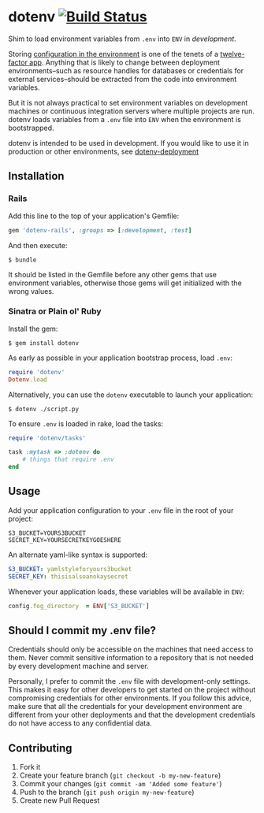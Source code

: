 # dotenv [![Build Status](https://secure.travis-ci.org/bkeepers/dotenv.png?branch=master)](https://travis-ci.org/bkeepers/dotenv)

Shim to load environment variables from `.env` into `ENV` in *development*.

Storing [configuration in the environment](http://www.12factor.net/config) is one of the tenets of a [twelve-factor app](http://www.12factor.net/). Anything that is likely to change between deployment environments–such as resource handles for databases or credentials for external services–should be extracted from the code into environment variables.

But it is not always practical to set environment variables on development machines or continuous integration servers where multiple projects are run. dotenv loads variables from a `.env` file into `ENV` when the environment is bootstrapped.

dotenv is intended to be used in development. If you would like to use it in production or other environments, see [dotenv-deployment](https://github.com/bkeepers/dotenv-deployment)

## Installation

### Rails

Add this line to the top of your application's Gemfile:

```ruby
gem 'dotenv-rails', :groups => [:development, :test]
```

And then execute:

```shell
$ bundle
```

It should be listed in the Gemfile before any other gems that use environment variables, otherwise those gems will get initialized with the wrong values.

### Sinatra or Plain ol' Ruby

Install the gem:

```shell
$ gem install dotenv
```

As early as possible in your application bootstrap process, load `.env`:

```ruby
require 'dotenv'
Dotenv.load
```

Alternatively, you can use the `dotenv` executable to launch your application:

```shell
$ dotenv ./script.py
```

To ensure `.env` is loaded in rake, load the tasks:

```ruby
require 'dotenv/tasks'

task :mytask => :dotenv do
    # things that require .env
end
```

## Usage

Add your application configuration to your `.env` file in the root of your project:

```shell
S3_BUCKET=YOURS3BUCKET
SECRET_KEY=YOURSECRETKEYGOESHERE
```

An alternate yaml-like syntax is supported:

```yaml
S3_BUCKET: yamlstyleforyours3bucket
SECRET_KEY: thisisalsoanokaysecret
```

Whenever your application loads, these variables will be available in `ENV`:

```ruby
config.fog_directory  = ENV['S3_BUCKET']
```

## Should I commit my .env file?

Credentials should only be accessible on the machines that need access to them. Never commit sensitive information to a repository that is not needed by every development machine and server.

Personally, I prefer to commit the `.env` file with development-only settings. This makes it easy for other developers to get started on the project without compromising credentials for other environments. If you follow this advice, make sure that all the credentials for your development environment are different from your other deployments and that the development credentials do not have access to any confidential data.

## Contributing

1. Fork it
2. Create your feature branch (`git checkout -b my-new-feature`)
3. Commit your changes (`git commit -am 'Added some feature'`)
4. Push to the branch (`git push origin my-new-feature`)
5. Create new Pull Request
